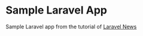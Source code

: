 # Sample Laravel App
Sample Laravel app from the tutorial of [Laravel News](https://laravel-news.com/your-first-laravel-application)
